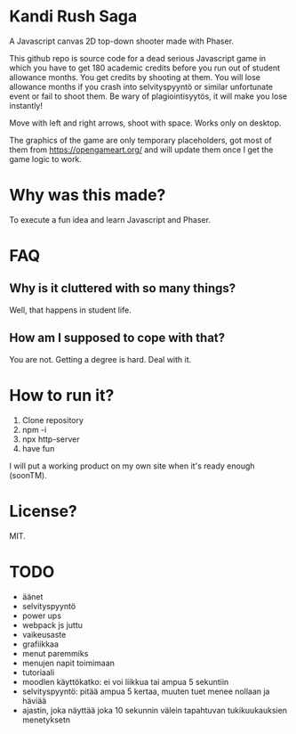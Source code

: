 # Kandi Rush Saga

A Javascript canvas 2D top-down shooter made with Phaser.

This github repo is source code for a dead serious Javascript game in which you have to get 180 academic credits before you run out of student allowance months. You get credits by shooting at them. You will lose allowance months if you crash into selvityspyyntö or similar unfortunate event or fail to shoot them. Be wary of plagiointisyytös, it will make you lose instantly!

Move with left and right arrows, shoot with space. Works only on desktop.

The graphics of the game are only temporary placeholders, got most of them from https://opengameart.org/ and will update them once I get the game logic to work.

# Why was this made?

To execute a fun idea and learn Javascript and Phaser.

# FAQ

## Why is it cluttered with so many things?

Well, that happens in student life.

## How am I supposed to cope with that?

You are not. Getting a degree is hard. Deal with it.

# How to run it?

1. Clone repository
2. npm -i
3. npx http-server
4. have fun

I will put a working product on my own site when it's ready enough (soonTM).

# License?

MIT.

# TODO

- äänet
- selvityspyyntö
- power ups
- webpack js juttu
- vaikeusaste
- grafiikkaa
- menut paremmiks
- menujen napit toimimaan
- tutoriaali
- moodlen käyttökatko: ei voi liikkua tai ampua 5 sekuntiin
- selvityspyyntö: pitää ampua 5 kertaa, muuten tuet menee nollaan ja häviää
- ajastin, joka näyttää joka 10 sekunnin välein tapahtuvan tukikuukauksien menetyksetn
